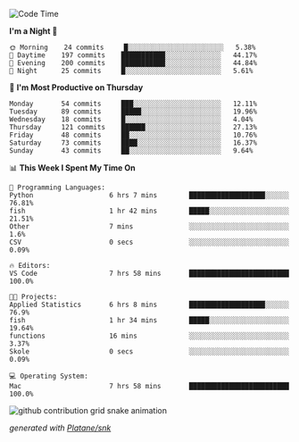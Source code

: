 <!--START_SECTION:waka-->
![Code Time](http://img.shields.io/badge/Code%20Time-245%20hrs%2053%20mins-blue)

**I'm a Night 🦉** 

```text
🌞 Morning    24 commits     █░░░░░░░░░░░░░░░░░░░░░░░░   5.38% 
🌆 Daytime    197 commits    ███████████░░░░░░░░░░░░░░   44.17% 
🌃 Evening    200 commits    ███████████░░░░░░░░░░░░░░   44.84% 
🌙 Night      25 commits     █░░░░░░░░░░░░░░░░░░░░░░░░   5.61%

```
📅 **I'm Most Productive on Thursday** 

```text
Monday       54 commits     ███░░░░░░░░░░░░░░░░░░░░░░   12.11% 
Tuesday      89 commits     █████░░░░░░░░░░░░░░░░░░░░   19.96% 
Wednesday    18 commits     █░░░░░░░░░░░░░░░░░░░░░░░░   4.04% 
Thursday     121 commits    ██████░░░░░░░░░░░░░░░░░░░   27.13% 
Friday       48 commits     ██░░░░░░░░░░░░░░░░░░░░░░░   10.76% 
Saturday     73 commits     ████░░░░░░░░░░░░░░░░░░░░░   16.37% 
Sunday       43 commits     ██░░░░░░░░░░░░░░░░░░░░░░░   9.64%

```


📊 **This Week I Spent My Time On** 

```text
💬 Programming Languages: 
Python                   6 hrs 7 mins        ███████████████████░░░░░░   76.81% 
fish                     1 hr 42 mins        █████░░░░░░░░░░░░░░░░░░░░   21.51% 
Other                    7 mins              ░░░░░░░░░░░░░░░░░░░░░░░░░   1.6% 
CSV                      0 secs              ░░░░░░░░░░░░░░░░░░░░░░░░░   0.09%

🔥 Editors: 
VS Code                  7 hrs 58 mins       █████████████████████████   100.0%

🐱‍💻 Projects: 
Applied Statistics       6 hrs 8 mins        ███████████████████░░░░░░   76.9% 
fish                     1 hr 34 mins        █████░░░░░░░░░░░░░░░░░░░░   19.64% 
functions                16 mins             ░░░░░░░░░░░░░░░░░░░░░░░░░   3.37% 
Skole                    0 secs              ░░░░░░░░░░░░░░░░░░░░░░░░░   0.09%

💻 Operating System: 
Mac                      7 hrs 58 mins       █████████████████████████   100.0%

```


<!--END_SECTION:waka-->


<!--Snake Game-->
![github contribution grid snake animation](https://raw.githubusercontent.com/viggo-gascou/viggo-gascou/output/github-contribution-grid-snake.svg)

_generated with [Platane/snk](https://github.com/Platane/snk)_
<!--Snake Game-->

